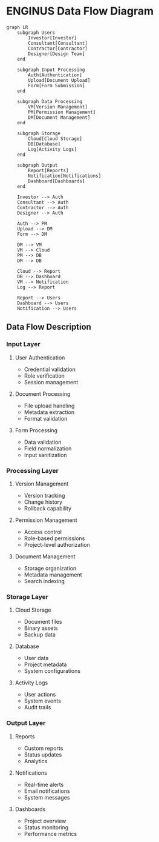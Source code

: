 # ENGINUS Data Flow Diagram

```mermaid
graph LR
    subgraph Users
        Investor[Investor]
        Consultant[Consultant]
        Contractor[Contractor]
        Designer[Design Team]
    end

    subgraph Input Processing
        Auth[Authentication]
        Upload[Document Upload]
        Form[Form Submission]
    end

    subgraph Data Processing
        VM[Version Management]
        PM[Permission Management]
        DM[Document Management]
    end

    subgraph Storage
        Cloud[Cloud Storage]
        DB[Database]
        Log[Activity Logs]
    end

    subgraph Output
        Report[Reports]
        Notification[Notifications]
        Dashboard[Dashboards]
    end

    Investor --> Auth
    Consultant --> Auth
    Contractor --> Auth
    Designer --> Auth

    Auth --> PM
    Upload --> DM
    Form --> DM

    DM --> VM
    VM --> Cloud
    PM --> DB
    DM --> DB

    Cloud --> Report
    DB --> Dashboard
    VM --> Notification
    Log --> Report

    Report --> Users
    Dashboard --> Users
    Notification --> Users
```

## Data Flow Description

### Input Layer
1. User Authentication
   - Credential validation
   - Role verification
   - Session management

2. Document Processing
   - File upload handling
   - Metadata extraction
   - Format validation

3. Form Processing
   - Data validation
   - Field normalization
   - Input sanitization

### Processing Layer
1. Version Management
   - Version tracking
   - Change history
   - Rollback capability

2. Permission Management
   - Access control
   - Role-based permissions
   - Project-level authorization

3. Document Management
   - Storage organization
   - Metadata management
   - Search indexing

### Storage Layer
1. Cloud Storage
   - Document files
   - Binary assets
   - Backup data

2. Database
   - User data
   - Project metadata
   - System configurations

3. Activity Logs
   - User actions
   - System events
   - Audit trails

### Output Layer
1. Reports
   - Custom reports
   - Status updates
   - Analytics

2. Notifications
   - Real-time alerts
   - Email notifications
   - System messages

3. Dashboards
   - Project overview
   - Status monitoring
   - Performance metrics
